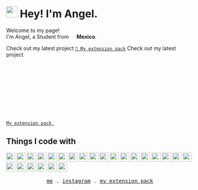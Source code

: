 <h1><img src="https://emojis.slackmojis.com/emojis/images/1562883039/5948/bongo_blob.gif?1562883039" width="30"/> Hey! I'm Angel.</h1>

<p>Welcome to my page! </br> I'm Angel, a Student from <img src="https://image.flaticon.com/icons/svg/197/197397.svg" width="13"/> <b>Mexico</b>.


Check out my latest project [`🧰 My extension pack`](https://marketplace.visualstudio.com/items?itemName=Iamanaws.iamanaws-extension-pack)
Check out my latest project <code>
<a href="https://marketplace.visualstudio.com/items?itemName=Iamanaws.iamanaws-extension-pack">
<img src="https://iamanaws.gallerycdn.vsassets.io/extensions/iamanaws/iamanaws-extension-pack/0.3.0/1630860373622/Microsoft.VisualStudio.Services.Icons.Default" width="15px" height="15px" style="display:flex; margin-top:25%" /> My extension pack </a> </code>

## Things I code with

<p>
   <img src="https://github.com/get-icon/geticon/raw/master/icons/bash.svg" width="24px" height="24px" />
   <img src="https://raw.githubusercontent.com/get-icon/geticon/master/icons/markdown.svg" width="24px" height="24px" />
   <img src="https://github.com/get-icon/geticon/raw/master/icons/git-icon.svg" width="24px" height="24px" />
   <img src="https://github.com/get-icon/geticon/raw/master/icons/github-icon.svg" width="24px" height="24px" />
   <img src="https://github.com/get-icon/geticon/raw/master/icons/javascript.svg" width="24px" height="24px" />
   <img src="https://raw.githubusercontent.com/get-icon/geticon/master/icons/html-5.svg" width="24px" height="24px" />
   <img src="https://raw.githubusercontent.com/get-icon/geticon/master/icons/css-3.svg" width="24px" height="24px" />
   <img src="https://github.com/get-icon/geticon/raw/master/icons/nodejs-icon.svg" width="24px" height="24px" />
   <img src="https://github.com/get-icon/geticon/raw/master/icons/npm.svg" width="24px" height="24px" />
   <img src="https://raw.githubusercontent.com/get-icon/geticon/master/icons/python.svg" width="24px" height="24px" />
   <img src="https://github.com/get-icon/geticon/raw/master/icons/prettier.svg" width="24px" height="24px" />
   <img src="https://github.com/get-icon/geticon/raw/master/icons/microsoft-windows.svg" width="24px" height="24px" />
   <img src="https://raw.githubusercontent.com/get-icon/geticon/master/icons/c-sharp.svg" width="24px" height="24px" />
   <img src="https://raw.githubusercontent.com/get-icon/geticon/master/icons/unity.svg" width="24px" height="24px" />
   <img src="https://github.com/get-icon/geticon/raw/master/icons/linux-tux.svg" width="24px" height="24px" />
   <img src="https://github.com/get-icon/geticon/raw/master/icons/ubuntu.svg" width="24px" height="24px" />
   <img src="https://raw.githubusercontent.com/get-icon/geticon/master/icons/kali-logo.svg" width="24px" height="24px" />
   <img src="https://raw.githubusercontent.com/get-icon/geticon/master/icons/fedora.svg" width="24px" height="24px" />
   <img src="https://raw.githubusercontent.com/get-icon/geticon/master/icons/perl.svg" width="24px" height="24px" />
   <img src="https://raw.githubusercontent.com/get-icon/geticon/master/icons/visual-studio-code.svg" width="24px" height="24px" />
   <img src="https://raw.githubusercontent.com/get-icon/geticon/master/icons/visual-studio.svg" width="24px" height="24px" color="white"/>
   <img src="https://raw.githubusercontent.com/get-icon/geticon/master/icons/intellij-idea.svg" width="24px" height="24px" />
   <img src="https://raw.githubusercontent.com/get-icon/geticon/master/icons/pycharm.svg" width="24px" height="24px" />
   <img src="https://raw.githubusercontent.com/get-icon/geticon/master/icons/mysql.svg" width="24px" height="24px" />
</p>

<p align="center">
  <samp>
    <a href="https://www.linkedin.com/in/angel-juarez/">me</a> .
    <a href="https://www.instagram.com/angel.juarez.g/">instagram</a> .
    <a href="https://marketplace.visualstudio.com/items?itemName=Iamanaws.iamanaws-extension-pack">my extension pack</a>
  </samp>
</p>


<!--
✨ _special_ ✨ 

- 🌱 I’m currently learning ...
- 💬 Ask me about ...
- ⚡ Fun fact: ...
-->
